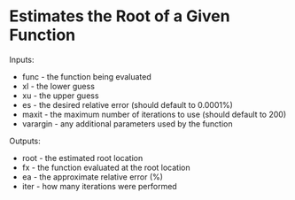 # Estimates the Root of a Given Function
Inputs:
* func - the function being evaluated
* xl - the lower guess
* xu - the upper guess
* es - the desired relative error (should default to 0.0001%)
* maxit - the maximum number of iterations to use (should default to 200)
* varargin - any additional parameters used by the function

Outputs:
* root - the estimated root location
* fx - the function evaluated at the root location
* ea - the approximate relative error (%)
* iter - how many iterations were performed
